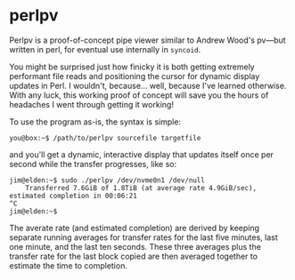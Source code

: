 # perlpv
Perlpv is a proof-of-concept pipe viewer similar to Andrew Wood's pv—but written in perl, for eventual use 
internally in `syncoid`.

You might be surprised just how finicky it is both getting extremely performant file reads and positioning the cursor
for dynamic display updates in Perl. I wouldn't, because... well, because I've learned otherwise. With any luck,
this working proof of concept will save you the hours of headaches I went through getting it working!

To use the program as-is, the syntax is simple:

````
you@box:~$ /path/to/perlpv sourcefile targetfile
````
and you'll get a dynamic, interactive display that updates itself once per second while the transfer progresses, like so:

````
jim@elden:~$ sudo ./perlpv /dev/nvme0n1 /dev/null
    Transferred 7.6GiB of 1.8TiB (at average rate 4.9GiB/sec), estimated completion in 00:06:21
^C
jim@elden:~$
````

The averate rate (and estimated completion) are derived by keeping separate running averages for transfer rates for the
last five minutes, last one minute, and the last ten seconds. These three averages plus the transfer rate for the last
block copied are then averaged together to estimate the time to completion.

